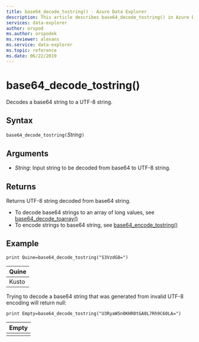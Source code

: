 ```yaml
---
title: base64_decode_tostring() - Azure Data Explorer
description: This article describes base64_decode_tostring() in Azure Data Explorer.
services: data-explorer
author: orspod
ms.author: orspodek
ms.reviewer: alexans
ms.service: data-explorer
ms.topic: reference
ms.date: 06/22/2019
---
```

# base64_decode_tostring()

Decodes a base64 string to a UTF-8 string.

## Syntax

`base64_decode_tostring(`*String*`)`

## Arguments

* *String*: Input string to be decoded from base64 to UTF-8 string.

## Returns

Returns UTF-8 string decoded from base64 string.

* To decode base64 strings to an array of long values, see [base64_decode_toarray()](base64_decode_toarrayfunction.md)
* To encode strings to base64 string, see [base64_encode_tostring()](base64_encode_tostringfunction.md)

## Example

<!-- csl: https://help.kusto.windows.net/Samples -->
```kusto
print Quine=base64_decode_tostring("S3VzdG8=")
```

|Quine|
|-----|
|Kusto|

Trying to decode a base64 string that was generated from invalid UTF-8 encoding will return null:

<!-- csl: https://help.kusto.windows.net/Samples -->
```kusto
print Empty=base64_decode_tostring("U3RyaW5n0KHR0tGA0L7Rh9C60LA=")
```

|Empty|
|-----|
||
